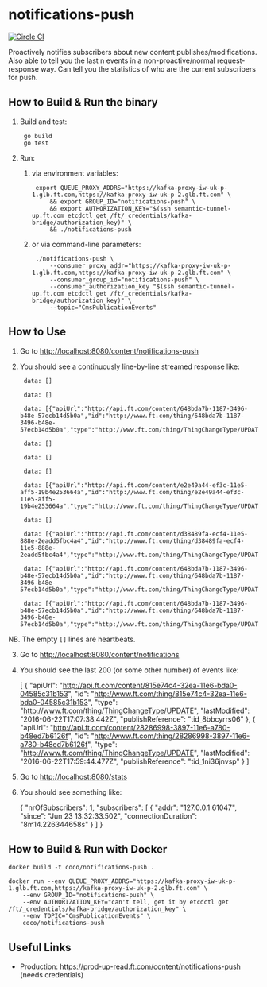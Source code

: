 notifications-push
==================

[![Circle CI](https://circleci.com/gh/Financial-Times/notifications-push/tree/master.png?style=shield)](https://circleci.com/gh/Financial-Times/notifications-push/tree/master)

Proactively notifies subscribers about new content publishes/modifications.
Also able to tell you the last n events in a non-proactive/normal request-response way.
Can tell you the statistics of who are the current subscribers for push.


How to Build & Run the binary
-----------------------------

1. Build and test:

        go build
        go test

2. Run:

    1. via environment variables:

            export QUEUE_PROXY_ADDRS="https://kafka-proxy-iw-uk-p-1.glb.ft.com,https://kafka-proxy-iw-uk-p-2.glb.ft.com" \
                && export GROUP_ID="notifications-push" \
                && export AUTHORIZATION_KEY="$(ssh semantic-tunnel-up.ft.com etcdctl get /ft/_credentials/kafka-bridge/authorization_key)" \
                && ./notifications-push

    2. or via command-line parameters:

            ./notifications-push \
                --consumer_proxy_addr="https://kafka-proxy-iw-uk-p-1.glb.ft.com,https://kafka-proxy-iw-uk-p-2.glb.ft.com" \
                --consumer_group_id="notifications-push" \
                --consumer_authorization_key "$(ssh semantic-tunnel-up.ft.com etcdctl get /ft/_credentials/kafka-bridge/authorization_key)" \
                --topic="CmsPublicationEvents"


How to Use
----------

1. Go to [http://localhost:8080/content/notifications-push](http://localhost:8080/content/notifications-push)
2. You should see a continuously line-by-line streamed response like:

        data: []
        
        data: []
        
        data: [{"apiUrl":"http://api.ft.com/content/648bda7b-1187-3496-b48e-57ecb14d5b0a","id":"http://www.ft.com/thing/648bda7b-1187-3496-b48e-57ecb14d5b0a","type":"http://www.ft.com/thing/ThingChangeType/UPDATE"}]
        
        data: []
        
        data: []
        
        data: []
        
        data: [{"apiUrl":"http://api.ft.com/content/e2e49a44-ef3c-11e5-aff5-19b4e253664a","id":"http://www.ft.com/thing/e2e49a44-ef3c-11e5-aff5-19b4e253664a","type":"http://www.ft.com/thing/ThingChangeType/UPDATE"}]
        
        data: []
        
        data: [{"apiUrl":"http://api.ft.com/content/d38489fa-ecf4-11e5-888e-2eadd5fbc4a4","id":"http://www.ft.com/thing/d38489fa-ecf4-11e5-888e-2eadd5fbc4a4","type":"http://www.ft.com/thing/ThingChangeType/UPDATE"}]
        
        data: [{"apiUrl":"http://api.ft.com/content/648bda7b-1187-3496-b48e-57ecb14d5b0a","id":"http://www.ft.com/thing/648bda7b-1187-3496-b48e-57ecb14d5b0a","type":"http://www.ft.com/thing/ThingChangeType/UPDATE"}]

        data: [{"apiUrl":"http://api.ft.com/content/648bda7b-1187-3496-b48e-57ecb14d5b0a","id":"http://www.ft.com/thing/648bda7b-1187-3496-b48e-57ecb14d5b0a","type":"http://www.ft.com/thing/ThingChangeType/UPDATE"}]

NB. The empty `[]` lines are heartbeats.

3. Go to [http://localhost:8080/content/notifications](http://localhost:8080/content/notifications)
4. You should see the last 200 (or some other number) of events like:

    [
      {
        "apiUrl": "http://api.ft.com/content/815e74c4-32ea-11e6-bda0-04585c31b153",
        "id": "http://www.ft.com/thing/815e74c4-32ea-11e6-bda0-04585c31b153",
        "type": "http://www.ft.com/thing/ThingChangeType/UPDATE",
        "lastModified": "2016-06-22T17:07:38.442Z",
        "publishReference": "tid_8bbcyrrs06"
      },
      {
        "apiUrl": "http://api.ft.com/content/28286998-3897-11e6-a780-b48ed7b6126f",
        "id": "http://www.ft.com/thing/28286998-3897-11e6-a780-b48ed7b6126f",
        "type": "http://www.ft.com/thing/ThingChangeType/UPDATE",
        "lastModified": "2016-06-22T17:59:44.477Z",
        "publishReference": "tid_1ni36jnvsp"
      }
    ]

5. Go to [http://localhost:8080/stats](http://localhost:8080/stats)
6. You should see something like:

    {
      "nrOfSubscribers": 1,
      "subscribers": [
        {
          "addr": "127.0.0.1:61047",
          "since": "Jun 23 13:32:33.502",
          "connectionDuration": "8m14.226344658s"
        }
      ]
    }


How to Build & Run with Docker
------------------------------

    docker build -t coco/notifications-push .

    docker run --env QUEUE_PROXY_ADDRS="https://kafka-proxy-iw-uk-p-1.glb.ft.com,https://kafka-proxy-iw-uk-p-2.glb.ft.com" \
        --env GROUP_ID="notifications-push" \
        --env AUTHORIZATION_KEY="can't tell, get it by etcdctl get /ft/_credentials/kafka-bridge/authorization_key" \
        --env TOPIC="CmsPublicationEvents" \
        coco/notifications-push


Useful Links
------------

* Production: https://prod-up-read.ft.com/content/notifications-push (needs credentials)
